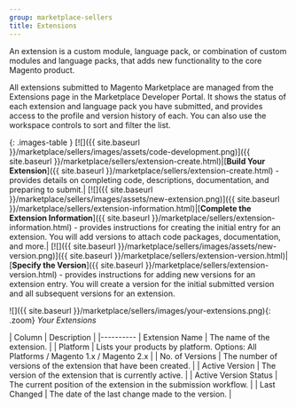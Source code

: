 ```yaml
---
group: marketplace-sellers
title: Extensions
---
```


An extension is a custom module, language pack, or combination of custom modules and language packs, that adds new functionality to the core Magento product.

All extensions submitted to Magento Marketplace are managed from the Extensions page in the Marketplace Developer Portal. It shows the status of each extension and language pack you have submitted, and provides access to the profile and version history of each. You can also use the workspace controls to sort and filter the list.

{: .images-table }
[![]({{ site.baseurl }}/marketplace/sellers/images/assets/code-development.png)]({{ site.baseurl }}/marketplace/sellers/extension-create.html)|[**Build Your Extension**]({{ site.baseurl }}/marketplace/sellers/extension-create.html) - provides details on completing code, descriptions, documentation, and preparing to submit.|
[![]({{ site.baseurl }}/marketplace/sellers/images/assets/new-extension.png)]({{ site.baseurl }}/marketplace/sellers/extension-information.html)|[**Complete the Extension Information**]({{ site.baseurl }}/marketplace/sellers/extension-information.html) - provides instructions for creating the initial entry for an extension. You will add versions to attach code packages, documentation, and more.|
[![]({{ site.baseurl }}/marketplace/sellers/images/assets/new-version.png)]({{ site.baseurl }}/marketplace/sellers/extension-version.html)|[**Specify the Version**]({{ site.baseurl }}/marketplace/sellers/extension-version.html) - provides instructions for adding new versions for an extension entry. You will create a version for the initial submitted version and all subsequent versions for an extension.

![]({{ site.baseurl }}/marketplace/sellers/images/your-extensions.png){: .zoom}
_Your Extensions_

| Column | Description |
|----------
| Extension Name | The name of the extension. |
| Platform | Lists your products by platform. Options: All Platforms / Magento 1.x / Magento 2.x |
| No. of Versions | The number of versions of the extension that have been created. |
| Active Version | The version of the extension that is currently active. |
| Active Version Status | The current position of the extension in the submission workflow. |
| Last Changed | The date of the last change made to the version. |

<!--
  This is a style declaration so that graphics in the first column are the same size
-->
<style>
.images-table td:first-of-type {
  width: 100px;
}
</style>